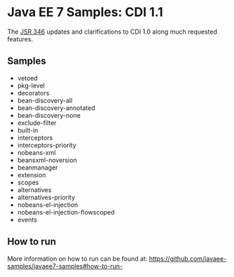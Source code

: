 # Java EE 7 Samples: CDI 1.1 #

The [JSR 346](https://jcp.org/en/jsr/detail?id=346) updates and clarifications to CDI 1.0 along much requested features.  

## Samples ##

 - vetoed
 - pkg-level
 - decorators
 - bean-discovery-all
 - bean-discovery-annotated
 - bean-discovery-none
 - exclude-filter
 - built-in
 - interceptors
 - interceptors-priority
 - nobeans-xml
 - beansxml-noversion
 - beanmanager
 - extension
 - scopes
 - alternatives
 - alternatives-priority
 - nobeans-el-injection
 - nobeans-el-injection-flowscoped
 - events

## How to run

More information on how to run can be found at: <https://github.com/javaee-samples/javaee7-samples#how-to-run->


